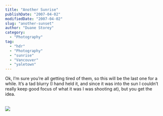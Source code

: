 ```yaml
---
title: "Another Sunrise"
publishDate: "2007-04-02"
modifiedDate: "2007-04-02"
slug: "another-sunset"
author: "Duane Storey"
category:
  - "Photography"
tag:
  - "hdr"
  - "Photography"
  - "sunrise"
  - "Vancouver"
  - "yaletown"
---
```


Ok, I’m sure you’re all getting tired of them, so this will be the last one for a while. It’s a tad blurry (I hand held it, and since it was into the sun I couldn’t really keep good focus of what it was I was shooting at), but you get the idea.

  
[  
![](http://farm1.static.flickr.com/173/443626893_3b5a2ba6e2.jpg?v=0)  ](http://www.flickr.com/photos/duanestorey/443626893/)